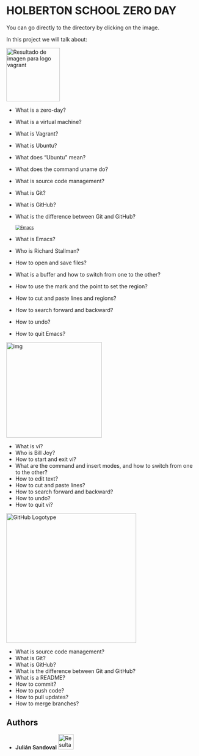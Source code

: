 # **HOLBERTON SCHOOL ZERO DAY**


You can go directly to the directory by clicking on the image.

In this project we will talk about:


[<img src="https://seeklogo.com/images/V/vagrant-logo-B214F47636-seeklogo.com.png" alt="Resultado de imagen para logo vagrant" width="140px" />](https://github.com/Derhks/holbertonschool-zero_day/tree/master/0x00-vagrant)


- What is a zero-day?

- What is a virtual machine?

- What is Vagrant?

- What is Ubuntu?

- What does “Ubuntu” mean?

- What does the command uname do?

- What is source code management?

- What is Git?

- What is GitHub?

- What is the difference between Git and GitHub?


  [<img src="https://www.gnu.org/software/emacs/images/emacs.png" alt="Emacs" style="zoom:80%;" />](https://github.com/Derhks/holbertonschool-zero_day/tree/master/0x01-emacs)


- What is Emacs?

- Who is Richard Stallman?

- How to open and save files?

- What is a buffer and how to switch from one to the other?

- How to use the mark and the point to set the region?

- How to cut and paste lines and regions?

- How to search forward and backward?

- How to undo?

- How to quit Emacs?


[<img src="https://www.vim.org/images/vim_editor.gif" alt="img" width="250px" />](https://github.com/Derhks/holbertonschool-zero_day/tree/master/0x02-vi)


- What is vi?
- Who is Bill Joy?
- How to start and exit vi?
- What are the command and insert modes, and how to switch from one to the other?
- How to edit text?
- How to cut and paste lines?
- How to search forward and backward?
- How to undo?
- How to quit vi?


[<img src="https://github.githubassets.com/images/modules/logos_page/GitHub-Logo.png" alt="GitHub Logotype" width="340px" />](https://github.com/Derhks/holbertonschool-zero_day/tree/master/0x03-git)


- What is source code management?
- What is Git?
- What is GitHub?
- What is the difference between Git and GitHub?
- What is a README?
- How to commit?
- How to push code?
- How to pull updates?
- How to merge branches?


## Authors


* **Julián Sandoval** [<img src="https://i.blogs.es/3c991e/twitter-bird/450_1000.png" alt="Resultado de imagen para logo twitter" width="40px"/>](https://twitter.com/Derhks) 
